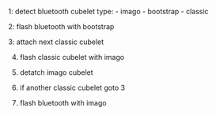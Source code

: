 1: detect bluetooth cubelet type:
    - imago
    - bootstrap
    - classic

2: flash bluetooth with bootstrap

3: attach next classic cubelet

4. flash classic cubelet with imago

5. detatch imago cubelet

6. if another classic cubelet goto 3

7. flash bluetooth with imago
